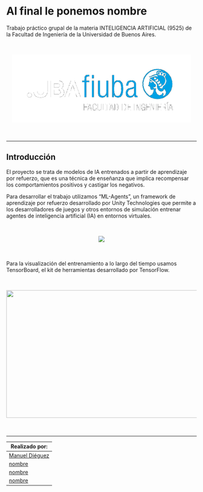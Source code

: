 # Al final le ponemos nombre

Trabajo práctico grupal de la materia INTELIGENCIA ARTIFICIAL (9525) de la Facultad de Ingeniería de la Universidad de Buenos Aires.

<br>
<p align="center">
  <img src="https://raw.githubusercontent.com/MiguelV5/MiguelV5/main/misc/logofiubatransparent_partialwhite.png" height="180"/>
</p>
<br>

---
## Introducción

El proyecto se trata de modelos de IA entrenados a partir de aprendizaje por refuerzo, que es una técnica de enseñanza que implica recompensar los comportamientos positivos y castigar los negativos. 

Para desarrollar el trabajo utilizamos “ML-Agents”, un framework de aprendizaje por refuerzo desarrollado por Unity Technologies que permite a los desarrolladores de juegos y otros entornos de simulación entrenar agentes de inteligencia artificial (IA) en entornos virtuales.

<br>
<p align="center">
  <img src="https://pbs.twimg.com/media/EiyTLiuXYAYyvcO.jpg"/>
</p>
<br>

Para la visualización del entrenamiento a lo largo del tiempo usamos TensorBoard, el kit de herramientas desarrollado por TensorFlow.

<br>
<p align="center">
  <img src="https://www.tensorflow.org/static/site-assets/images/project-logos/tensorboard-logo-social.png" width="600" height="337"/>
</p>
<br>

---
<div align="center">

| Realizado por:                                                      |
| ------------------------------------------------------------------- |
| [Manuel Diéguez](https://github.com/jmdieguez)                      |
| [nombre](https://github.com/usuario)                                |
| [nombre](https://github.com/usuario)                                |
| [nombre](https://github.com/usuario)                                |

</div>
